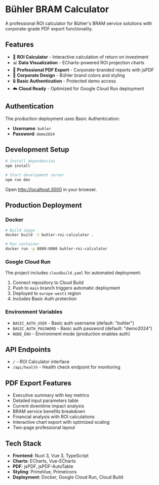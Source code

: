 # Bühler BRAM Calculator

A professional ROI calculator for Bühler's BRAM service solutions with corporate-grade PDF export functionality.

## Features

- 🧮 **ROI Calculator** - Interactive calculation of return on investment
- 📊 **Data Visualization** - ECharts-powered ROI projection charts  
- 📄 **Professional PDF Export** - Corporate-branded reports with jsPDF
- 🎨 **Corporate Design** - Bühler brand colors and styling
- 🔒 **Basic Authentication** - Protected demo access
- ☁️ **Cloud Ready** - Optimized for Google Cloud Run deployment

## Authentication

The production deployment uses Basic Authentication:

- **Username**: `buhler`
- **Password**: `demo2024`

## Development Setup

```bash
# Install dependencies
npm install

# Start development server
npm run dev
```

Open [http://localhost:3000](http://localhost:3000) in your browser.

## Production Deployment

### Docker
```bash
# Build image
docker build -t buhler-roi-calculator .

# Run container
docker run -p 8080:8080 buhler-roi-calculator
```

### Google Cloud Run
The project includes `cloudbuild.yaml` for automated deployment:

1. Connect repository to Cloud Build
2. Push to `main` branch triggers automatic deployment
3. Deployed to `europe-west1` region
4. Includes Basic Auth protection

### Environment Variables

- `BASIC_AUTH_USER` - Basic auth username (default: "buhler")
- `BASIC_AUTH_PASSWORD` - Basic auth password (default: "demo2024")
- `NODE_ENV` - Environment mode (production enables auth)

## API Endpoints

- `/` - ROI Calculator interface
- `/api/health` - Health check endpoint for monitoring

## PDF Export Features

- Executive summary with key metrics
- Detailed input parameters table
- Current downtime impact analysis
- BRAM service benefits breakdown
- Financial analysis with ROI calculations
- Interactive chart export with optimized scaling
- Two-page professional layout

## Tech Stack

- **Frontend**: Nuxt 3, Vue 3, TypeScript
- **Charts**: ECharts, Vue-ECharts
- **PDF**: jsPDF, jsPDF-AutoTable
- **Styling**: PrimeVue, PrimeIcons
- **Deployment**: Docker, Google Cloud Run, Cloud Build
